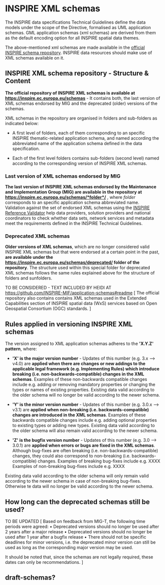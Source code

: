 # INSPIRE XML schemas

The INSPIRE data specifications Technical Guidelines define the data models under the scope of the Directive, formalised as UML application schemas. GML application schemas (xml schemas) are derived from them as the default encoding option for all INSPIRE spatial data themes. 

The above-mentioned xml schemas are made available in the [official INSPIRE schema repository](https://inspire.ec.europa.eu/schemas). INSPIRE data resources should make use of XML schemas available on it.

## INSPIRE XML schema repository - Structure & Content

**The official repository of INSPIRE XML schemas is available at https://inspire.ec.europa.eu/schemas** - It contains both, the last version of XML schemas endorsed by MIG and the deprecated (older) versions of the schemas.

XML schemas in the repository are organised in folders and sub-folders as indicated below:

* A first level of folders, each of them corresponding to an specific INSPIRE thematic-related application schema, and named according the abbreviated name of the application schema defined in the data specification.

* Each of the first level folders contains sub-folders (second level) named according to the corresponding version of INSPIRE XML schemas. 

### Last version of XML schemas endorsed by MIG
**The last version of INSPIRE XML schemas endorsed by the Maintenance and Implementation Group (MIG) are available in the repository at https://inspire.ec.europa.eu/schemas/*folder*/** , where *folder* corresponds to an specific application schema abbreviated name. Validation against the set of endorsed XML schemas using the [INSPIRE Reference Validator](https://inspire.ec.europa.eu/validator) help data providers, solution providers and national coordinators to check whether data sets, network services and metadata meet the requirements defined in the INSPIRE Technical Guidelines.

### Deprecated XML schemas
**Older versions of XML schemas**, which are no longer considered valid INSPIRE XML schemas but that were endorsed at a certain point in the past, **are available under the https://inspire.ec.europa.eu/schemas/deprecated/ folder of the repository**. The structure used within this special folder for deprecated XML schemas follows the same rules explained above for the structure of folders and sunfolders.

TO BE CONSIDERED - TEXT INCLUDED BY HEIDI AT https://github.com/INSPIRE-MIF/application-schemas#readme [
The official repository also contains contains XML schemas used in the Extended Capabilities section of INSPIRE spatial data (WxS) services based on Open Geospatial Consortium (OGC) standards. 
]

## Rules applied in versioning INSPIRE XML schemas
The version assigned to XML application schemas adheres to the **'X.Y.Z' pattern**, where:

* **'X' is the major version number** - Updates of this number (e.g. 3.x --> v4.0) are **applied when there are changes or new addings to the applicable legal framework (e.g. Implementing Rules) which introduce breaking (i.e. non-backwards-compatible) changes in the XML schemas**. Examples of these non-backwards compatible changes include e.g. adding or removing mandatory properties or changing the types or names of existing properties.
Existing data valid according to the older schema will no longer be valid according to the newer schema.

* **'Y' is the minor version number** - Updates of this number (e.g. 3.0.x --> v3.1) are **applied when non-breaking (i.e. backwards-compatible) changes are introduced in the XML schemas**. Examples of these backwards compatible changes include e.g. adding optional properties to existing types or adding new types.
Existing data valid according to the older schema will also remain valid according to the newer schema.

* **'Z' is the bugfix version number** - Updates of this number (e.g. 3.0 --> 3.0.1) are **applied when errors or bugs are fixed in the XML schemas**. Although bug-fixes are often breaking (i.e. non-backwards-compatible) changes, they could also correspond to non-breaking (i.e. backwards-compatible) changes.
Examples of breaking bug-fixes include e.g. XXXX
Examples of non-breaking bug-fixes include e.g. XXXX

Existing data valid according to the older schema will only remain valid according to the newer schema in case of non-breaking bug-fixes. Otherwise te data will no longer be valid according to the newer schema.

## How long can the deprecated schemas still be used? 

TO BE UPDATED [
Based on feedback from MIG-T, the following time periods were agreed: 
•	Deprecated versions should no longer be used after 2 years after a major release 
•	Deprecated versions should no longer be used after 1 year after a bugfix release 
•	There should not be specific deadlines for minor versions, i.e. the deprecated minor version can still be used as long as the corresponding major version may be used. 

It should be noted that, since the schemas are not legally required, these dates can only be recommendations.
]

## draft-schemas?

